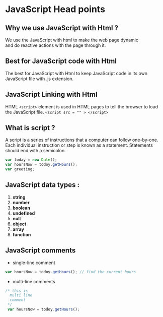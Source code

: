 # JavaScript Head points

## Why we use JavaScript with Html ?
We use the JavaScript with html to make the web page dynamic <br/>
and do reactive actions with the page through it.

## Best for JavaScript code with Html
The best for JavaScript with Html to keep JavaScript code in its own JavaScript file with .js extension.

## JavaScript Linking with Html
HTML `<script>` element is used in HTML pages
to tell the browser to load the JavaScript file.
`<script src = "" > </script>`

## What is script ?
A script is a series of instructions that a computer can follow one-by-one.
Each individual instruction or step is known as a statement.
Statements should end with a semicolon. <br/>
```javascript
var today = new Date();
var hoursNow = todoy.getHours();
var greeting;
```

## JavaScript data types :
1. **string**
2. **number**
3. **boolean**
4. **undefined**
5. **null**
6. **object**
7. **array**
8. **function**


## JavaScript comments
* single-line comment <br/>
```javascript
var hoursNow = todoy.getHours(); // find the current hours
```
* multi-line comments
```javascript
/* this is
  multi line
  comment
 */
 var hoursNow = todoy.getHours();
```

